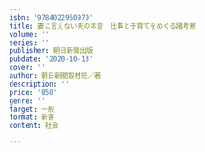 ```yaml
---
isbn: '9784022950970'
title: 妻に言えない夫の本音　仕事と子育てをめぐる諸考察
volume: ''
series: ''
publisher: 朝日新聞出版
pubdate: '2020-10-13'
cover: ''
author: 朝日新聞取材班／著
description: ''
price: '850'
genre: ''
target: 一般
format: 新書
content: 社会

---
```

